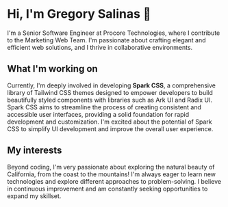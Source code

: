 # Hi, I'm Gregory Salinas 👋

I'm a Senior Software Engineer at Procore Technologies, where I contribute to the Marketing Web Team. I'm passionate about crafting elegant and efficient web solutions, and I thrive in collaborative environments.

## What I'm working on

Currently, I'm deeply involved in developing **Spark CSS**, a comprehensive library of Tailwind CSS themes designed to empower developers to build beautifully styled components with libraries such as Ark UI and Radix UI.  Spark CSS aims to streamline the process of creating consistent and accessible user interfaces, providing a solid foundation for rapid development and customization.  I'm excited about the potential of Spark CSS to simplify UI development and improve the overall user experience.

## My interests

Beyond coding, I'm very passionate about exploring the natural beauty of California, from the coast to the mountains! I'm always eager to learn new technologies and explore different approaches to problem-solving.  I believe in continuous improvement and am constantly seeking opportunities to expand my skillset.

